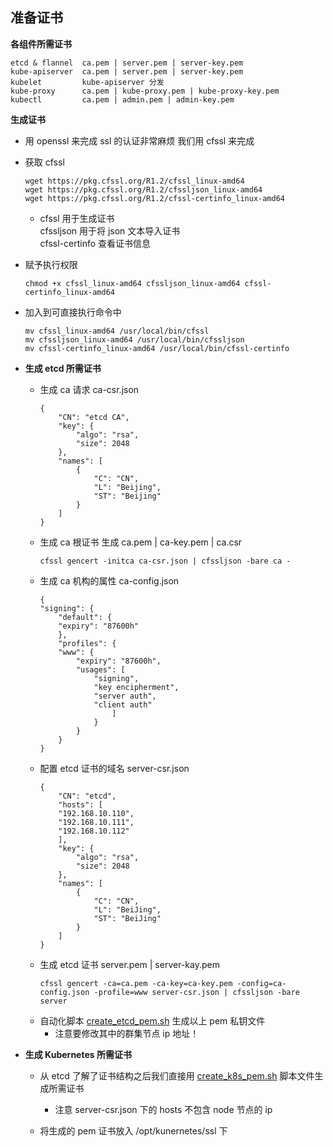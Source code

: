 ## 准备证书

__各组件所需证书__
```
etcd & flannel  ca.pem | server.pem | server-key.pem
kube-apiserver  ca.pem | server.pem | server-key.pem
kubelet         kube-apiserver 分发
kube-proxy      ca.pem | kube-proxy.pem | kube-proxy-key.pem
kubectl         ca.pem | admin.pem | admin-key.pem
```
__生成证书__

* 用 openssl 来完成 ssl 的认证非常麻烦 我们用 cfssl 来完成

* 获取 cfssl
    ```
    wget https://pkg.cfssl.org/R1.2/cfssl_linux-amd64
    wget https://pkg.cfssl.org/R1.2/cfssljson_linux-amd64
    wget https://pkg.cfssl.org/R1.2/cfssl-certinfo_linux-amd64
    ```
    - cfssl 用于生成证书    
      cfssljson 用于将 json 文本导入证书  
      cfssl-certinfo 查看证书信息

* 赋予执行权限
    ```
    chmod +x cfssl_linux-amd64 cfssljson_linux-amd64 cfssl-certinfo_linux-amd64
    ```

* 加入到可直接执行命令中
    ```
    mv cfssl_linux-amd64 /usr/local/bin/cfssl
    mv cfssljson_linux-amd64 /usr/local/bin/cfssljson
    mv cfssl-certinfo_linux-amd64 /usr/local/bin/cfssl-certinfo
    ```

- __生成 etcd 所需证书__ 
    - 生成 ca 请求 ca-csr.json
        ```
        {
            "CN": "etcd CA",
            "key": {
                "algo": "rsa",
                "size": 2048
            },
            "names": [
                {
                    "C": "CN",
                    "L": "Beijing",
                    "ST": "Beijing"
                }
            ]
        }
        ```
    - 生成 ca 根证书 生成 ca.pem | ca-key.pem | ca.csr
        ```
        cfssl gencert -initca ca-csr.json | cfssljson -bare ca -
        ```
    - 生成 ca 机构的属性 ca-config.json
        ```
        {
        "signing": {
            "default": {
            "expiry": "87600h"
            },
            "profiles": {
            "www": {
                "expiry": "87600h",
                "usages": [
                    "signing",
                    "key encipherment",
                    "server auth",
                    "client auth"
                        ]
                    }
                }
            }
        }
        ```
    - 配置 etcd 证书的域名 server-csr.json
        ```
        {
            "CN": "etcd",
            "hosts": [
            "192.168.10.110",
            "192.168.10.111",
            "192.168.10.112"
            ],
            "key": {
                "algo": "rsa",
                "size": 2048
            },
            "names": [
                {
                    "C": "CN",
                    "L": "BeiJing",
                    "ST": "BeiJing"
                }
            ]
        }
        ```
    - 生成 etcd 证书 server.pem | server-kay.pem
        ```
        cfssl gencert -ca=ca.pem -ca-key=ca-key.pem -config=ca-config.json -profile=www server-csr.json | cfssljson -bare server
        ```
    * 自动化脚本 [create_etcd_pem.sh](https://github.com/lcePolarBear/Kubernetes_Basic_Config_Note/blob/master/config-files/create_etcd_pem.sh) 生成以上 pem 私钥文件
        - 注意要修改其中的群集节点 ip 地址！

- __生成 Kubernetes 所需证书__

    - 从 etcd 了解了证书结构之后我们直接用 [create_k8s_pem.sh](https://github.com/lcePolarBear/Kubernetes_Basic_Config_Note/blob/master/config-files/create_k8s_pem.sh) 脚本文件生成所需证书
        - 注意 server-csr.json 下的 hosts 不包含 node 节点的 ip

    - 将生成的 pem 证书放入 /opt/kunernetes/ssl 下
